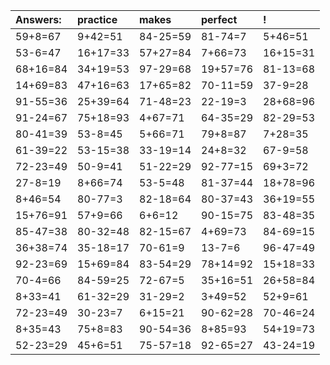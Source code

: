 | Answers: | practice | makes | perfect | ! |
| :--- | :--- | :--- | :--- | :--- |
| 59+8=67 | 9+42=51 | 84-25=59 | 81-74=7 | 5+46=51 | 
| 53-6=47 | 16+17=33 | 57+27=84 | 7+66=73 | 16+15=31 | 
| 68+16=84 | 34+19=53 | 97-29=68 | 19+57=76 | 81-13=68 | 
| 14+69=83 | 47+16=63 | 17+65=82 | 70-11=59 | 37-9=28 | 
| 91-55=36 | 25+39=64 | 71-48=23 | 22-19=3 | 28+68=96 | 
| 91-24=67 | 75+18=93 | 4+67=71 | 64-35=29 | 82-29=53 | 
| 80-41=39 | 53-8=45 | 5+66=71 | 79+8=87 | 7+28=35 | 
| 61-39=22 | 53-15=38 | 33-19=14 | 24+8=32 | 67-9=58 | 
| 72-23=49 | 50-9=41 | 51-22=29 | 92-77=15 | 69+3=72 | 
| 27-8=19 | 8+66=74 | 53-5=48 | 81-37=44 | 18+78=96 | 
| 8+46=54 | 80-77=3 | 82-18=64 | 80-37=43 | 36+19=55 | 
| 15+76=91 | 57+9=66 | 6+6=12 | 90-15=75 | 83-48=35 | 
| 85-47=38 | 80-32=48 | 82-15=67 | 4+69=73 | 84-69=15 | 
| 36+38=74 | 35-18=17 | 70-61=9 | 13-7=6 | 96-47=49 | 
| 92-23=69 | 15+69=84 | 83-54=29 | 78+14=92 | 15+18=33 | 
| 70-4=66 | 84-59=25 | 72-67=5 | 35+16=51 | 26+58=84 | 
| 8+33=41 | 61-32=29 | 31-29=2 | 3+49=52 | 52+9=61 | 
| 72-23=49 | 30-23=7 | 6+15=21 | 90-62=28 | 70-46=24 | 
| 8+35=43 | 75+8=83 | 90-54=36 | 8+85=93 | 54+19=73 | 
| 52-23=29 | 45+6=51 | 75-57=18 | 92-65=27 | 43-24=19 | 

